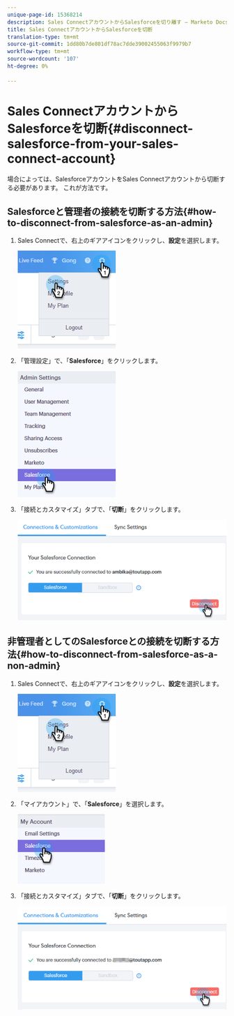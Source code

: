 ```yaml
---
unique-page-id: 15368214
description: Sales ConnectアカウントからSalesforceを切り離す — Marketo Docs — 製品ドキュメント
title: Sales ConnectアカウントからSalesforceを切断
translation-type: tm+mt
source-git-commit: 1dd80b7de801df78ac7dde39002455063f9979b7
workflow-type: tm+mt
source-wordcount: '107'
ht-degree: 0%

---
```



# Sales ConnectアカウントからSalesforceを切断{#disconnect-salesforce-from-your-sales-connect-account}

場合によっては、SalesforceアカウントをSales Connectアカウントから切断する必要があります。 これが方法です。

## Salesforceと管理者の接続を切断する方法{#how-to-disconnect-from-salesforce-as-an-admin}

1. Sales Connectで、右上のギアアイコンをクリックし、**設定**&#x200B;を選択します。

   ![](assets/one-1.png)

1. 「管理設定」で、「**Salesforce**」をクリックします。

   ![](assets/six-1.png)

1. 「接続とカスタマイズ」タブで、「**切断**」をクリックします。

   ![](assets/seven-1.png)

## 非管理者としてのSalesforceとの接続を切断する方法{#how-to-disconnect-from-salesforce-as-a-non-admin}

1. Sales Connectで、右上のギアアイコンをクリックし、**設定**&#x200B;を選択します。

   ![](assets/one-1.png)

1. 「マイアカウント」で、「**Salesforce**」を選択します。

   ![](assets/two-1.png)

1. 「接続とカスタマイズ」タブで、「**切断**」をクリックします。

   ![](assets/3333.png)
